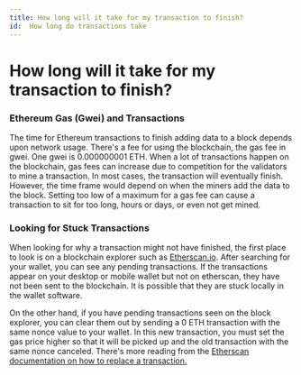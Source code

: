 ```yaml
---
title: How long will it take for my transaction to finish?
id:  How long do transactions take
---
```


# How long will it take for my transaction to finish?

### Ethereum Gas (Gwei) and Transactions

The time for Ethereum transactions to finish adding data to a block depends upon network usage. There's a fee for using the blockchain, the gas fee in gwei. One gwei is 0.000000001 ETH. When a lot of transactions happen on the blockchain, gas fees can increase due to competition for the validators to mine a transaction. In most cases, the transaction will eventually finish. However, the time frame would depend on when the miners add the data to the block. Setting too low of a maximum for a gas fee can cause a transaction to sit for too long, hours or days, or even not get mined.

### Looking for Stuck Transactions

When looking for why a transaction might not have finished, the first place to look is on a blockchain explorer such as [Etherscan.io](https://etherscani.io). After searching for your wallet, you can see any pending transactions. If the transactions appear on your desktop or mobile wallet but not on etherscan, they have not been sent to the blockchain. It is possible that they are stuck locally in the wallet software.

On the other hand, if you have pending transactions seen on the block explorer, you can clear them out by sending a 0 ETH transaction with the same nonce value to your wallet. In this new transaction, you must set the gas price higher so that it will be picked up and the old transaction with the same nonce canceled. There's more reading from the [Etherscan documentation on how to replace a transaction. ](https://info.etherscan.com/how-to-replace-a-transaction/)

